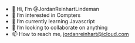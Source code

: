 - 👋 Hi, I’m @JordanReinhartLindeman
- 👀 I’m interested in Compters
- 🌱 I’m currently learning Javascript
- 💞️ I’m looking to collaborate on anything
- 📫 How to reach me, jordanreinhart@icloud.com


